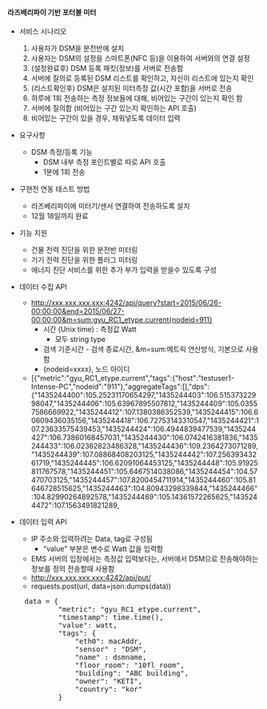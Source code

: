 #### 라즈베리파이 기반 포터블 미터

  - 서비스 시나리오  
    1. 사용자가 DSM을 분전반에 설치
    1. 사용자는 DSM의 설정을 스마트폰(NFC 등)을 이용하여 서버와의 연결 설정
    1. (설정완료후) DSM 등록 패킷(정보)를 서버로 전송함
      1. 서버에 질의로 등록된 DSM 리스트를 확인하고, 자신이 리스트에 있는지 확인  
    1. (리스트확인후) DSM은 설치된 미터측정 값(시간 포함)을 서버로 전송
    1. 하루에 1회 전송하는 측정 정보들에 대해, 비어있는 구간이 있는지 확인 함
      1. 서버에 질의함 (비어있는 구간 있는지 확인하는 API 호출)
      1. 비어있는 구간이 있을 경우, 채워넣도록 데이터 입력 
     
  - 요구사항
    - DSM 측정/등록 기능
      - DSM 내부 측정 포인트별로 따로 API 호출
      - 1분에 1회 전송
  
  - 구현전 연동 테스트 방법
    - 라즈베리파이에 미터기/센서 연결하여 전송하도록 설치  
    - 12월 18일까지 완료

  - 기능 지원
    - 건물 전력 진단을 위한 분전반 미터링
    - 기기 전력 진단을 위한 플러그 미터링
    - 에너지 진단 서비스를 위한 추가 부가 입력을 받을수 있도록 구성

  - 데이터 수집 API 
    - http://xxx.xxx.xxx.xxx:4242/api/query?start=2015/06/26-00:00:00&end=2015/06/27-00:00:00&m=sum:gyu_RC1_etype.current{nodeid=911}
      - 시간 (Unix time) : 측정값 Watt 
        - 모두 string type
      - 검색 기준시간 - 검색 종료시간, &m=sum:메트릭 연산방식, 기본으로 사용함
      - {nodeid=xxxx}, 노드 아이디
    - [{"metric":"gyu_RC1_etype.current","tags":{"host":"testuser1-Intense-PC","nodeid":"911"},"aggregateTags":[],"dps":{"1435244400":105.25231170654297,"1435244403":106.51537322998047,"1435244406":105.63967895507812,"1435244409":105.03557586669922,"1435244412":107.1380386352539,"1435244415":106.60609436035156,"1435244418":106.72753143310547,"1435244421":107.23633575439453,"1435244424":106.4944839477539,"1435244427":106.73860168457031,"1435244430":106.0742416381836,"1435244433":106.02362823486328,"1435244436":109.2364273071289,"1435244439":107.08868408203125,"1435244442":107.25639343261719,"1435244445":106.62091064453125,"1435244448":105.91925811767578,"1435244451":105.6467514038086,"1435244454":104.57470703125,"1435244457":107.8200454711914,"1435244460":105.81646728515625,"1435244463":104.80943298339844,"1435244466":104.82990264892578,"1435244469":105.14361572265625,"1435244472":107.1563491821289,

  - 데이터 입력 API
    - IP 주소와 입력하려는 Data, tag로 구성됨
      - "value" 부분은 변수로 Watt 값을 입력함 
    - EMS 서버의 입장에서는 측정값 입력보다는, 서버에서 DSM으로 전송해야하는 정보를 정의 전송할때 사용함
    - http://xxx.xxx.xxx.xxx:4242/api/put/
    - requests.post(url, data=json.dumps(data))
<pre>
    data = {
			"metric": "gyu_RC1_etype.current",
			"timestamp": time.time(),
			"value": watt,
			"tags": {
				"eth0": macAddr,
				"sensor" : "DSM",
				"name" : dsmname,
				"floor_room": "10fl_room",
				"building": "ABC building",
				"owner": "KETI",
				"country": "kor"
			}
</pre>
